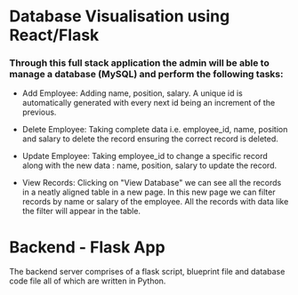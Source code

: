 # Database Visualisation using React/Flask

### Through this full stack application the admin will be able to manage a database (MySQL) and perform the following tasks:


- Add Employee: Adding name, position, salary. A unique id is automatically generated with every next id being an increment of the previous.

- Delete Employee: Taking complete data i.e. employee_id, name, position and salary to delete the record ensuring the correct record is deleted.

- Update Employee: Taking employee_id to change a specific record along with the new data : name, position, salary to update the record.

- View Records: Clicking on "View Database" we can see all the records in a neatly aligned table in a new page. In this new page we can filter records by name or salary of the employee. All the records with data like the filter will appear in the table.




# Backend - Flask App
The backend server comprises of a flask script, blueprint file and database code file all of which are written in Python.

